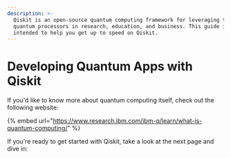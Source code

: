 ```yaml
---
description: >-
  Qiskit is an open-source quantum computing framework for leveraging today's
  quantum processors in research, education, and business. This guide is
  intended to help you get up to speed on Qiskit.
---
```


# Developing Quantum Apps with Qiskit

If you'd like to know more about quantum computing itself, check out the following website:

{% embed url="https://www.research.ibm.com/ibm-q/learn/what-is-quantum-computing/" %}

If you're ready to get started with Qiskit, take a look at the next page and dive in:

